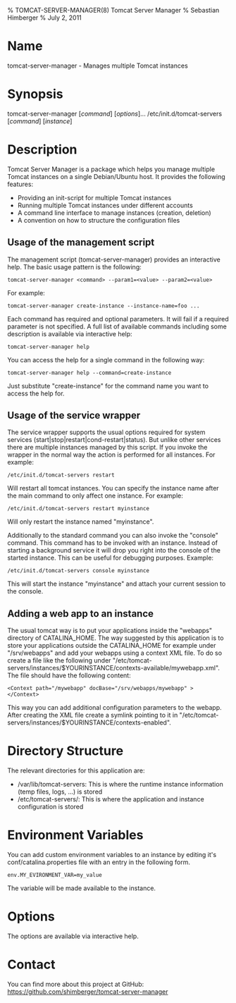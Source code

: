 % TOMCAT-SERVER-MANAGER(8) Tomcat Server Manager
% Sebastian Himberger
% July 2, 2011

Name
====

tomcat-server-manager - Manages multiple Tomcat instances

Synopsis
=======

tomcat-server-manager [*command*] [*options*]...
/etc/init.d/tomcat-servers [*command*] [*instance*]

Description
===========

Tomcat Server Manager is a package which helps you manage multiple Tomcat
instances on a single Debian/Ubuntu host. It provides the following features:

 * Providing an init-script for multiple Tomcat instances
 * Running multiple Tomcat instances under different accounts
 * A command line interface to manage instances (creation, deletion)
 * A convention on how to structure the configuration files

Usage of the management script
------------------------------

The management script (tomcat-server-manager) provides an interactive help.
The basic usage pattern is the following:

	tomcat-server-manager <command> --param1=<value> --param2=<value>

For example:

	tomcat-server-manager create-instance --instance-name=foo ...

Each command has required and optional parameters.  It will fail if a required
parameter is not specified. A full list of available commands including some
description is available via interactive help:

	tomcat-server-manager help

You can access the help for a single command in the following way:

	tomcat-server-manager help --command=create-instance

Just substitute "create-instance" for the command name you want to access
the help for.

Usage of the service wrapper
---------------------------

The service wrapper supports the usual options required for system services
(start|stop|restart|cond-restart|status). But unlike other services there
are multiple instances managed by this script. If you invoke the wrapper
in the normal way the action is performed for all instances. For example:

	/etc/init.d/tomcat-servers restart

Will restart all tomcat instances. You can specify the instance name after the
main command to only affect one instance. For example:

	/etc/init.d/tomcat-servers restart myinstance

Will only restart the instance named "myinstance".

Additionally to the standard command you can also invoke the "console" command.
This command has to be invoked with an instance. Instead of starting a background
service it will drop you right into the console of the started instance. This
can be useful for debugging purposes. Example:

	/etc/init.d/tomcat-servers console myinstance

This will start the instance "myinstance" and attach your current session to
the console.

Adding a web app to an instance
-------------------------------

The usual tomcat way is to put your applications inside the "webapps" directory
of CATALINA_HOME. The way suggested by this application is to store your applications
outside the CATALINA_HOME for example under "/srv/webapps" and add your webapps using
a context XML file. To do so create a file like the following under 
"/etc/tomcat-servers/instances/$YOURINSTANCE/contexts-available/mywebapp.xml". 
The file should have the following content:

	<Context path="/mywebapp" docBase="/srv/webapps/mywebapp" >
	</Context>

This way you can add additional configuration parameters to the webapp. After creating
the XML file create a symlink pointing to it in 
"/etc/tomcat-servers/instances/$YOURINSTANCE/contexts-enabled".

Directory Structure
===================

The relevant directories for this application are:

* /var/lib/tomcat-servers: This is where the runtime instance information (temp files, logs, ...) is stored
* /etc/tomcat-servers/: This is where the application and instance configuration is stored

Environment Variables
=====================

You can add custom environment variables to an instance by editing it's conf/catalina.properties file
with an entry in the following form.

	env.MY_EVIRONMENT_VAR=my_value

The variable will be made available to the instance.

Options
=======

The options are available via interactive help.

Contact
=======

You can find more about this project at GitHub:
https://github.com/shimberger/tomcat-server-manager





